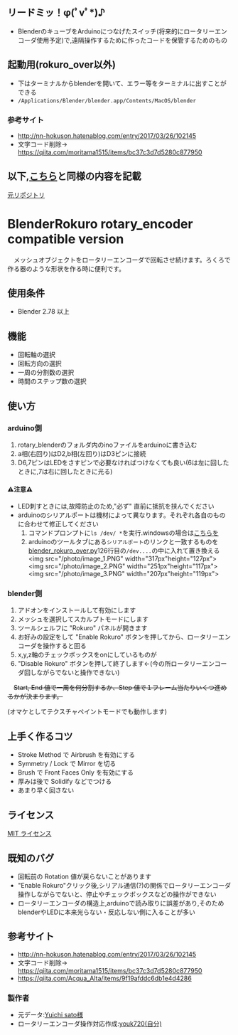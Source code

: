 ## リードミッ！φ(ﾟvﾟ*)♪

- BlenderのキューブをArduinoにつなげたスイッチ(将来的にロータリーエンコーダ使用予定)で,遠隔操作するために作ったコードを保管するためのもの

## 起動用(rokuro_over以外)
 - 下はターミナルからblenderを開いて、エラー等をターミナルに出すことができる
 - `/Applications/Blender/blender.app/Contents/MacOS/blender`


### 参考サイト
 - http://nn-hokuson.hatenablog.com/entry/2017/03/26/102145
 - 文字コード削除→ https://qiita.com/moritama1515/items/bc37c3d7d5280c877950

## 以下,[こちら](https://github.com/youk720/BlenderRokuro/blob/master/README.md)と同様の内容を記載

[元リポジトリ](https://github.com/satoyuichi/BlenderRokuro)

# BlenderRokuro rotary_encoder compatible version
　メッシュオブジェクトをロータリーエンコーダで回転させ続けます。ろくろで作る器のような形状を作る時に便利です。

## 使用条件
* Blender 2.78 以上

## 機能
* 回転軸の選択
* 回転方向の選択
* 一周の分割数の選択
* 時間のステップ数の選択

## 使い方

### arduino側
1. rotary_blenderのフォルダ内のinoファイルをarduinoに書き込む
2. a相(右回り)はD2,b相(左回り)はD3ピンに接続
3. D6,7ピンはLEDをさすピンで必要なければつけなくても良い(6は左に回したときに,7は右に回したときに光る)
#### ⚠️注意⚠️
 - LED刺すときには,故障防止のため,"必ず" 直前に抵抗を挟んでください
 - arduinoのシリアルポートは機材によって異なります。それぞれ各自のものに合わせて修正してください
      1. コマンドプロンプトに`ls /dev/ *`を実行.windowsの場合は[こちらを](https://qiita.com/Acqua_Alta/items/9f19afddc6db1e4d4286#pc--arduino%E3%82%B7%E3%83%AA%E3%82%A2%E3%83%AB%E9%80%9A%E4%BF%A1)
    2.  arduinoのツールタブにある`シリアルポート`のリンクと一致するものを[blender_rokuro_over.py](https://github.com/youk720/BlenderRokuro/blob/master/blender_rokuro_over.py)126行目の`/dev....`の中に入れて置き換える
  <img src="/photo/image_1.PNG" width="317px"height="127px">
  <img src="/photo/image_2.PNG" width="251px"height="117px">
  <img src="/photo/image_3.PNG" width="207px"height="119px">
 <!-- ![1](/photo/image_1.PNG  =317x127)
 ![2](/photo/image_2.PNG  =251x117)
 ![3](/photo/image_3.PNG  =207x119) -->

### blender側
1. アドオンをインストールして有効にします
2. メッシュを選択してスカルプトモードにします
3. ツールシェルフに "Rokuro" パネルが開きます
4. お好みの設定をして "Enable Rokuro" ボタンを押してから、ロータリーエンコーダを操作すると回る
5. x,y,z軸のチェックボックスをonにしているものが
6. "Disable Rokuro" ボタンを押して終了します←(今の所ロータリーエンコーダ回しながらでないと操作できない)

　~~Start, End 値で一周を何分割するか、Step 値で１フレーム当たりいくつ進めるかが決まります。~~

(オマケとしてテクスチャペイントモードでも動作します)

## 上手く作るコツ
* Stroke Method で Airbrush を有効にする
* Symmetry / Lock で Mirror を切る
* Brush で Front Faces Only を有効にする
* 厚みは後で Solidify などでつける
* あまり早く回さない

## ライセンス
[MIT ライセンス](http://takuro.mit-license.org/)

## 既知のバグ
* 回転前の Rotation 値が戻らないことがあります
* "Enable Rokuro"クリック後,シリアル通信(?)の関係でロータリーエンコーダ操作しながらでないと、停止やチェックボックスなどの操作ができない
* ロータリーエンコーダの構造上,arduinoで読み取りに誤差があり,そのためblenderやLEDに本来光らない・反応しない側に入ることが多い

## 参考サイト
- http://nn-hokuson.hatenablog.com/entry/2017/03/26/102145
- 文字コード削除→ https://qiita.com/moritama1515/items/bc37c3d7d5280c877950
- https://qiita.com/Acqua_Alta/items/9f19afddc6db1e4d4286


### 製作者
- 元データ:[Yuichi sato様](https://github.com/satoyuichi)
- ロータリーエンコーダ操作対応作成:[youk720(自分)](https://github.com/youk720)
